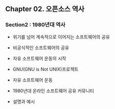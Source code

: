 ## Chapter 02. 오픈소스 역사

### Section2 : 1980년대 역사

* 위기를 넘어 계속적으로 이어지는 소프트웨어의 공유

* 비공식적인 소프트웨어의 공유

* 자유 소프트웨어 운동의 시작

* GNU(GNU is Not UNIX)프로젝트

* 자유 소프트웨어 운동

* 1980년대 온라인 소프트웨어 공유 커뮤니티

* 설명과 예시